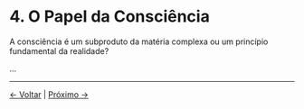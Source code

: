 # 4. O Papel da Consciência

A consciência é um subproduto da matéria complexa ou um princípio fundamental da realidade?

...

---
<div class="navigation-links">
<a href="03_A_Estrutura_da_Realidade.md" class="nav-link prev-link">← Voltar</a> | <a href="05_Por_Que_Somos_Seres_Conscientes_Aqui.md" class="nav-link next-link">Próximo →</a>
</div>
